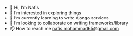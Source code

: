 - 👋 Hi, I’m Nafis
- 👀 I’m interested in exploring things
- 🌱 I’m currently learning to write django services
- 💞️ I’m looking to collaborate on writing frameworks/library
- 📫 How to reach me nafis.mohammad65@gmail.com

<!---
7nAf/7nAf is a ✨ special ✨ repository because its `README.md` (this file) appears on your GitHub profile.
You can click the Preview link to take a look at your changes.
--->
